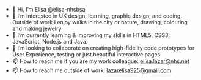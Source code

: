 - 👋 Hi, I’m Elisa @elisa-nhsbsa
- 👀 I’m interested in UX design, learning, graphic design, and coding. Outside of work I enjoy walks in the city or nature, drawing, colouring and making jewelry
- 🌱 I’m currently learning & improving my skills in HTML5, CSS3, JavaScript, Node.js and Java.
- 💞️ I’m looking to collaborate on creating high-fidelity code prototypes for User Experience, testing or just beautiful interactive pages
- 📫 How to reach me if you are my work colleague: elisa.lazar@nhs.net
- 📫 How to reach me outside of work: lazarelisa925@gmail.com

<!---
elisa-nhsbsa/elisa-nhsbsa is a ✨ special ✨ repository because its `README.md` (this file) appears on your GitHub profile.
You can click the Preview link to take a look at your changes.
--->
